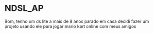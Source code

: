 # NDSL_AP
Bom, tenho um ds lite a mais de 8 anos parado em casa decidi fazer um projeto usando ele para jogar mario kart online com meus amigos
